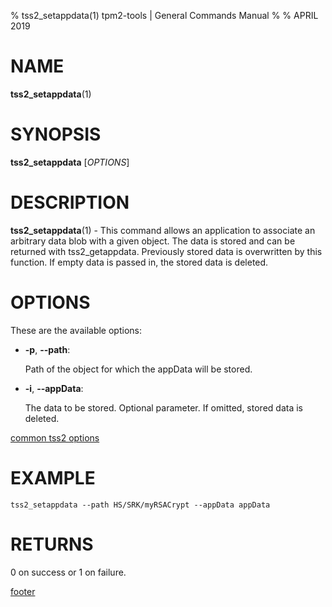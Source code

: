% tss2_setappdata(1) tpm2-tools | General Commands Manual
%
% APRIL 2019

# NAME

**tss2_setappdata**(1)

# SYNOPSIS

**tss2_setappdata** [*OPTIONS*]

# DESCRIPTION

**tss2_setappdata**(1) - This command allows an application to associate an arbitrary data blob with a given object. The data is stored and can be returned with tss2_getappdata. Previously stored data is overwritten by this function. If empty data is passed in, the stored data is deleted.

# OPTIONS

These are the available options:

  * **-p**, **\--path**:

    Path of the object for which the appData will be stored.

  * **-i**, **\--appData**:

    The data to be stored. Optional parameter. If omitted, stored data is deleted.

[common tss2 options](common/tss2-options.md)

# EXAMPLE

```
tss2_setappdata --path HS/SRK/myRSACrypt --appData appData
```

# RETURNS

0 on success or 1 on failure.

[footer](common/footer.md)
